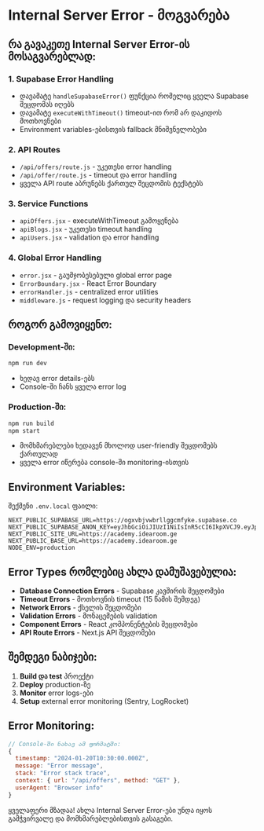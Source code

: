 # Internal Server Error - მოგვარება

## რა გავაკეთე Internal Server Error-ის მოსაგვარებლად:

### 1. **Supabase Error Handling**

- დავამატე `handleSupabaseError()` ფუნქცია რომელიც ყველა Supabase შეცდომას იღებს
- დავამატე `executeWithTimeout()` timeout-ით რომ არ დაკიდოს მოთხოვნები
- Environment variables-ებისთვის fallback მნიშვნელობები

### 2. **API Routes**

- `/api/offers/route.js` - უკეთესი error handling
- `/api/offer/route.js` - timeout და error handling
- ყველა API route აბრუნებს ქართულ შეცდომის ტექსტებს

### 3. **Service Functions**

- `apiOffers.jsx` - executeWithTimeout გამოყენება
- `apiBlogs.jsx` - უკეთესი timeout handling
- `apiUsers.jsx` - validation და error handling

### 4. **Global Error Handling**

- `error.jsx` - გაუმჯობესებული global error page
- `ErrorBoundary.jsx` - React Error Boundary
- `errorHandler.js` - centralized error utilities
- `middleware.js` - request logging და security headers

## როგორ გამოვიყენო:

### Development-ში:

```bash
npm run dev
```

- ხედავ error details-ებს
- Console-ში ჩანს ყველა error log

### Production-ში:

```bash
npm run build
npm start
```

- მომხმარებლები ხედავენ მხოლოდ user-friendly შეცდომებს ქართულად
- ყველა error იწერება console-ში monitoring-ისთვის

## Environment Variables:

შექმენი `.env.local` ფაილი:

```env
NEXT_PUBLIC_SUPABASE_URL=https://ogxvbjvwbrllggcmfyke.supabase.co
NEXT_PUBLIC_SUPABASE_ANON_KEY=eyJhbGciOiJIUzI1NiIsInR5cCI6IkpXVCJ9.eyJpc3MiOiJzdXBhYmFzZSIsInJlZiI6Im9neHZianZ3YnJsbGdnY21meWtlIiwicm9sZSI6ImFub24iLCJpYXQiOjE3NDQ4MjA0MjAsImV4cCI6MjA2MDM5NjQyMH0.1jqzrG77QundfqVg98tvWbM1YUFsJcG0IycwzphwLEM
NEXT_PUBLIC_SITE_URL=https://academy.idearoom.ge
NEXT_PUBLIC_BASE_URL=https://academy.idearoom.ge
NODE_ENV=production
```

## Error Types რომლებიც ახლა დამუშავებულია:

- **Database Connection Errors** - Supabase კავშირის შეცდომები
- **Timeout Errors** - მოთხოვნის timeout (15 წამის შემდეგ)
- **Network Errors** - ქსელის შეცდომები
- **Validation Errors** - მონაცემების validation
- **Component Errors** - React კომპონენტების შეცდომები
- **API Route Errors** - Next.js API შეცდომები

## შემდეგი ნაბიჯები:

1. **Build და test** პროექტი
2. **Deploy** production-ზე
3. **Monitor** error logs-ები
4. **Setup** external error monitoring (Sentry, LogRocket)

## Error Monitoring:

```javascript
// Console-ში ნახავ ამ ფორმატში:
{
  timestamp: "2024-01-20T10:30:00.000Z",
  message: "Error message",
  stack: "Error stack trace",
  context: { url: "/api/offers", method: "GET" },
  userAgent: "Browser info"
}
```

ყველაფერი მზადაა! ახლა Internal Server Error-ები უნდა იყოს გამჭვირვალე და მომხმარებლებისთვის გასაგები.
